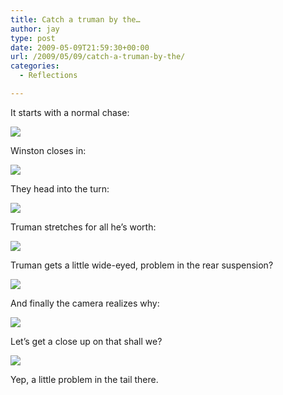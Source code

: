 ```yaml
---
title: Catch a truman by the…
author: jay
type: post
date: 2009-05-09T21:59:30+00:00
url: /2009/05/09/catch-a-truman-by-the/
categories:
  - Reflections

---
```

It starts with a normal chase:

![][1]

Winston closes in:

![][2]

They head into the turn:

![][3]

Truman stretches for all he’s worth:

![][4]

Truman gets a little wide-eyed, problem in the rear suspension?

![][5]

And finally the camera realizes why:

![][6]

Let’s get a close up on that shall we?

![][7]

Yep, a little problem in the tail there.

 [1]: https://photos.smugmug.com/photos/532211288_v7EyR-M.jpg
 [2]: https://photos.smugmug.com/photos/532198817_zQUgy-M.jpg
 [3]: https://photos.smugmug.com/photos/532199004_hzVPe-M.jpg
 [4]: https://photos.smugmug.com/photos/532199201_fkxrR-M.jpg
 [5]: https://photos.smugmug.com/photos/532199525_hCwad-M.jpg
 [6]: https://photos.smugmug.com/photos/532199774_xtLdo-M.jpg
 [7]: https://photos.smugmug.com/photos/532199841_QLDdW-M.jpg